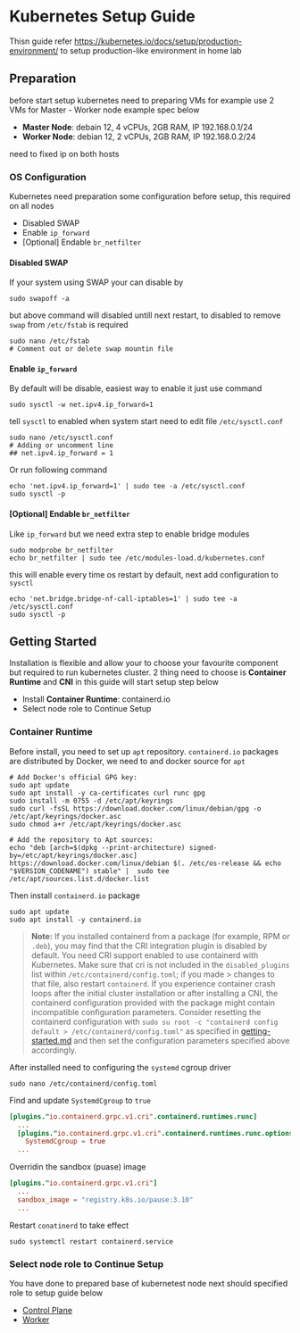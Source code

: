 # Kubernetes Setup Guide

Thisn guide refer <https://kubernetes.io/docs/setup/production-environment/> to setup production-like environment in home lab

## Preparation

before start setup kubernetes need to preparing VMs for example use 2 VMs for Master - Worker node example spec below

- **Master Node**: debain 12, 4 vCPUs, 2GB RAM, IP 192.168.0.1/24
- **Worker Node**: debian 12, 2 vCPUs, 2GB RAM, IP 192.168.0.2/24

need to fixed ip on both hosts

### OS Configuration

Kubernetes need preparation some configuration before setup, this required on all nodes

- Disabled SWAP
- Enable `ip_forward`
- [Optional] Endable `br_netfilter`

#### Disabled SWAP

If your system using SWAP your can disable by

```shell
sudo swapoff -a
```

but above command will disabled untill next restart, to disabled to remove `swap` from `/etc/fstab` is required

```shell
sudo nano /etc/fstab
# Comment out or delete swap mountin file
```

#### Enable `ip_forward`

By default will be disable, easiest way to enable it just use command

```shell
sudo sysctl -w net.ipv4.ip_forward=1
```

tell `sysctl` to enabled when system start need to edit file `/etc/sysctl.conf`

```shell
sudo nano /etc/sysctl.conf
# Adding or uncomment line
## net.ipv4.ip_forward = 1
```

Or run following command

```shell
echo 'net.ipv4.ip_forward=1' | sudo tee -a /etc/sysctl.conf
sudo sysctl -p
```

#### [Optional] Endable `br_netfilter`

Like `ip_forward` but we need extra step to enable bridge modules

```shell
sudo modprobe br_netfilter
echo br_netfilter | sudo tee /etc/modules-load.d/kubernetes.conf
```

this will enable every time os restart by default, next add configuration to `sysctl`

```shell
echo 'net.bridge.bridge-nf-call-iptables=1' | sudo tee -a /etc/sysctl.conf
sudo sysctl -p
```

## Getting Started

Installation is flexible and allow your to choose your favourite component but required to run kubernetes cluster. 2 thing need to choose is **Container Runtime** and **CNI** in this guide will start setup step below

- Install **Container Runtime**: containerd.io
- Select node role to Continue Setup

### Container Runtime

Before install, you need to set up `apt` repository. `containerd.io` packages are distributed by Docker, we need to and docker source for `apt`

```shell
# Add Docker's official GPG key:
sudo apt update
sudo apt install -y ca-certificates curl runc gpg
sudo install -m 0755 -d /etc/apt/keyrings
sudo curl -fsSL https://download.docker.com/linux/debian/gpg -o /etc/apt/keyrings/docker.asc
sudo chmod a+r /etc/apt/keyrings/docker.asc

# Add the repository to Apt sources:
echo "deb [arch=$(dpkg --print-architecture) signed-by=/etc/apt/keyrings/docker.asc] https://download.docker.com/linux/debian $(. /etc/os-release && echo "$VERSION_CODENAME") stable" |  sudo tee /etc/apt/sources.list.d/docker.list
```

Then install `containerd.io` package

```shell
sudo apt update
sudo apt install -y containerd.io
```

> **Note:**
> If you installed containerd from a package (for example, RPM or `.deb`), you may find that the CRI integration plugin is disabled by default.
> You need CRI support enabled to use containerd with Kubernetes. Make sure that cri is not included in the `disabled_plugins` list within `/etc/containerd/config.toml`; if you made > changes to that file, also restart `containerd`.
> If you experience container crash loops after the initial cluster installation or after installing a CNI, the containerd configuration provided with the package might contain incompatible configuration parameters. Consider resetting the containerd configuration with `sudo su root -c "containerd config default > /etc/containerd/config.toml"` as specified in [getting-started.md](https://github.com/containerd/containerd/blob/main/docs/getting-started.md#advanced-topics) and then set the configuration parameters specified above accordingly.

After installed need to configuring the `systemd` cgroup driver

```shell
sudo nano /etc/containerd/config.toml
```

Find and update `SystemdCgroup` to `true`

```conf
[plugins."io.containerd.grpc.v1.cri".containerd.runtimes.runc]
  ...
  [plugins."io.containerd.grpc.v1.cri".containerd.runtimes.runc.options]
    SystemdCgroup = true
  ...
```

Overridin the sandbox (puase) image

```conf
[plugins."io.containerd.grpc.v1.cri"]
  ...
  sandbox_image = "registry.k8s.io/pause:3.10"
  ...
```

Restart `conatinerd` to take effect

```shell
sudo systemctl restart containerd.service
```

### Select node role to Continue Setup

You have done to prepared base of kubernetest node next should specified role to setup guide below

- [Control Plane](./Setup%20Control%20Plant.md)
- [Worker](Setup%20Worker%20Node.md)
